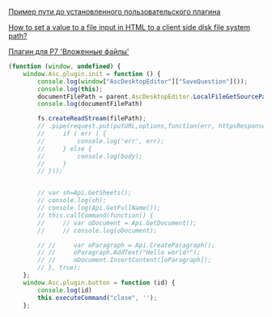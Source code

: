 [Пример пути до установленного пользовательского плагина](C:\Users\User\AppData\Local\R7-Office\Editors\data\sdkjs-plugins\{FFE1F462-1EA2-4391-990D-4CC84940B754})

[How to set a value to a file input in HTML to a client side disk file system path?](https://stackoverflow.com/questions/1696877/how-to-set-a-value-to-a-file-input-in-html-to-a-client-side-disk-file-system-pat)


[Плагин для Р7 'Вложенные файлы'](https://nct.r7-office.ru/api/v1/link?uid=ba59b886-ff07-4028-9935-17d566f6edc3_341327&download=true)

```javascript
(function (window, undefined) {
    window.Asc.plugin.init = function () {
        console.log(window["AscDesktopEditor"]["SaveQuestion"]());
        console.log(this);
        documentFilePath = parent.AscDesktopEditor.LocalFileGetSourcePath();
        console.log(documentFilePath)

        fs.createReadStream(filePath);
        // .pipe(request.put(putURL,options,function(err, httpsResponse, body){
        //     if ( err ) {
        //         console.log('err', err);
        //     } else {
        //         console.log(body);
        //     }
        // }));


        // var sh=Api.GetSheets();
        // console.log(sh);
        // console.log(Api.GetFullName());
        // this.callCommand(function() {
        //     // var oDocument = Api.GetDocument();
        //     // console.log(oDocument);

        // //     var oParagraph = Api.CreateParagraph();
        // //     oParagraph.AddText("Hello world!");
        // //     oDocument.InsertContent([oParagraph]);
        // }, true);
    };
    window.Asc.plugin.button = function (id) {
        console.log(id)
        this.executeCommand("close", '');
    };
```